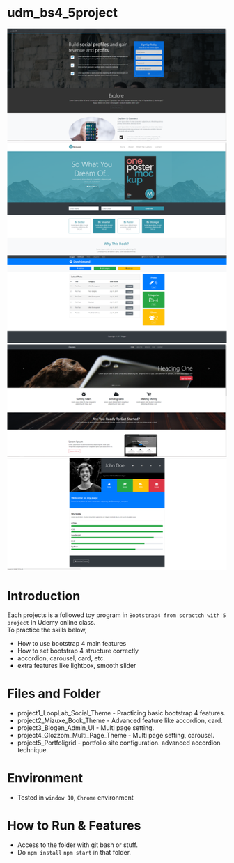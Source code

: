 # udm_bs4_5project

![Alt text](screenshots/project1.PNG?raw=true "project1_LoopLab_Social_Theme")
![Alt text](screenshots/project2.PNG?raw=true "project2_Mizuxe_Book_Theme View")
![Alt text](screenshots/project3.PNG?raw=true "project3_Blogen_Admin_UI View")
![Alt text](screenshots/project4.PNG?raw=true "project4_Glozzom_Multi_Page_Theme View")
![Alt text](screenshots/project5.PNG?raw=true "project5_Portfoligrid View")

# Introduction
Each projects is a followed toy program in `Bootstrap4 from scractch with 5 project` in Udemy online class. \
To practice the skills below,

 - How to use bootstrap 4 main features
 - How to set bootstrap 4 structure correctly
 - accordion, carousel, card, etc.
 - extra features like lightbox, smooth slider


# Files and Folder

* project1_LoopLab_Social_Theme - Practicing basic bootstrap 4 features.
* project2_Mizuxe_Book_Theme - Advanced feature like accordion, card.
* project3_Blogen_Admin_UI - Multi page setting.
* project4_Glozzom_Multi_Page_Theme - Multi page setting, carousel.
* project5_Portfoligrid - portfolio site configuration. advanced accordion technique.

# Environment

* Tested in `window 10`, `Chrome` environment

# How to Run & Features

* Access to the folder with git bash or stuff.
* Do `npm install` `npm start` in that folder.

